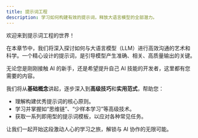 ```yaml
---
title: 提示词工程
description: 学习如何构建有效的提示词，释放大语言模型的全部潜力。
---
```


欢迎来到提示词工程的世界！

在本章节中，我们将深入探讨如何与大语言模型（LLM）进行高效沟通的艺术和科学。一个精心设计的提示词，是引导模型产生准确、相关、高质量输出的关键。

无论您是刚刚接触 AI 的新手，还是希望提升自己 AI 技能的开发者，这里都有您需要的内容。

我们将从**基础概念**讲起，逐步深入到**高级技巧**和**实用范式**，帮助您：

- 理解构建优秀提示词的核心原则。
- 学习并掌握如“思维链”、“少样本学习”等高级技术。
- 获取一系列即用型的提示词模板，以应对各种常见任务。

让我们一起开始这段激动人心的学习之旅，解锁与 AI 协作的无限可能。
